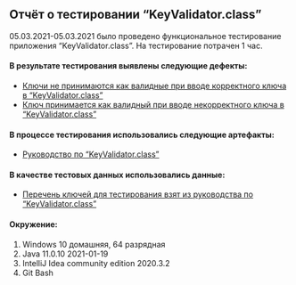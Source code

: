## **Отчёт о тестировании “KeyValidator.class”**

05.03.2021-05.03.2021 было проведено функциональное тестирование приложения “KeyValidator.class”. На тестирование потрачен 1 час.

#### **В результате тестирования выявлены следующие дефекты:**
- [Ключи не принимаются как валидные при вводе корректного ключа в “KeyValidator.class”](https://github.com/DimaLaps/javahomework1.1/issues/1)
- [Ключ принимается как валидный при вводе некорректного ключа в “KeyValidator.class”](https://github.com/DimaLaps/javahomework1.1/issues/2)

#### **В процессе тестирования использовались следующие артефакты:**

- [Руководство по “KeyValidator.class”](https://github.com/netology-code/javaqa-homeworks/blob/master/intro/user-manual.md)

#### **В качестве тестовых данных использовались данные:**

- [Перечень ключей для тестирования взят из руководства по “KeyValidator.class”](https://github.com/netology-code/javaqa-homeworks/blob/master/intro/user-manual.md)

#### **Окружение:**
1. Windows 10 домашняя, 64 разрядная
2. Java 11.0.10 2021-01-19
3. IntelliJ Idea community edition 2020.3.2
4. Git Bash